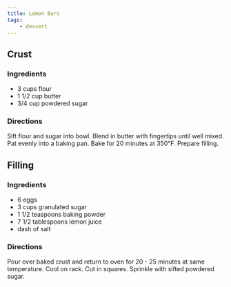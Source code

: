 ```yaml
---
title: Lemon Bars
tags:
    - dessert
---
```


## Crust

### Ingredients

- 3 cups flour
- 1 1/2 cup butter
- 3/4 cup powdered sugar
  
### Directions

Sift flour and sugar into bowl. Blend in butter with fingertips until well mixed. Pat evenly into a baking pan. Bake for 20 minutes at 350&deg;F. Prepare filling.

## Filling

### Ingredients

- 6 eggs
- 3 cups granulated sugar
- 1 1/2 teaspoons baking powder
- 7 1/2 tablespoons lemon juice
- dash of salt

### Directions

Pour over baked crust and return to oven for 20 - 25 minutes at same temperature.
Cool on rack. Cut in squares. Sprinkle with sifted powdered sugar.
